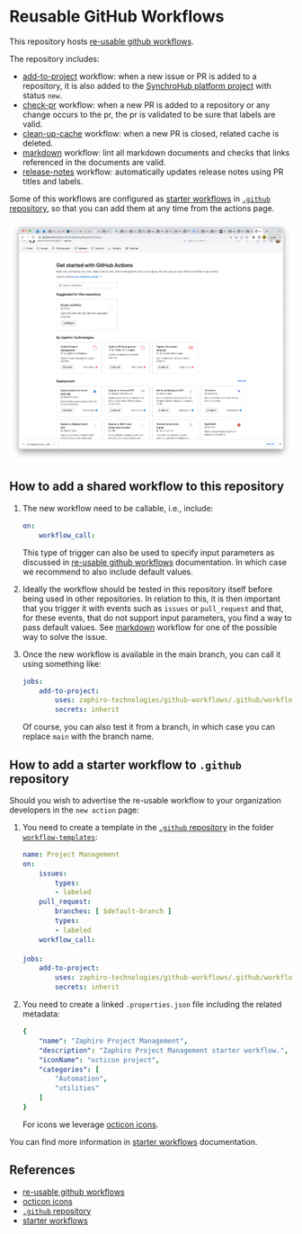 # Reusable GitHub Workflows

This repository hosts [re-usable github workflows][re-usable-github-workflows].

The repository includes:

- [add-to-project](.github/workflows/add-to-project.yaml) workflow: when a new
  issue or PR is added to a repository, it is also added to the [SynchroHub
  platform project](https://github.com/orgs/zaphiro-technologies/projects/2)
  with status `new`.
- [check-pr](.github/workflows/check-pr.yaml) workflow: when a new
  PR is added to a repository or any change occurs to the pr, the pr is
  validated to be sure that labels are valid.
- [clean-up-cache](.github/workflows/clean-up-cache.yaml) workflow: when a new
  PR is closed, related cache is deleted.
- [markdown](.github/workflows/markdown.yaml) workflow: lint all markdown
  documents and checks that links referenced in the documents are valid.
- [release-notes](.github/workflows/release-notes.yaml) workflow: automatically
  updates release notes using PR titles and labels.

Some of this workflows are configured as [starter workflows][starter-workflows]
in [`.github` repository][.github], so that you can add them at any time from
the actions page.

![Starter Actions](./screenshot.png)

## How to add a shared workflow to this repository

1. The new workflow need to be callable, i.e., include:

    ```yaml
    on:
        workflow_call:
    ```

    This type of trigger can also be used to specify input parameters as
    discussed in [re-usable github workflows][re-usable-github-workflows]
    documentation. In which case we recommend to also include default values.

1. Ideally the workflow should be tested in this repository itself before
   being used in other repositories. In relation to this, it is then important
   that you trigger it with events such as `issues` or `pull_request` and that,
   for these events, that do not support input parameters, you find a way to
   pass default values. See [markdown](.github/workflows/markdown.yaml) workflow
   for one of the possible way to solve the issue.

1. Once the new workflow is available in the main branch, you can call it using
   something like:

    ```yaml
    jobs:
        add-to-project:
            uses: zaphiro-technologies/github-workflows/.github/workflows/add-to-project.yaml@main
            secrets: inherit
    ```

    Of course, you can also test it from a branch, in which case you can replace
    `main` with the branch name.

## How to add a starter workflow to `.github` repository

Should you wish to advertise the re-usable workflow to your organization
developers in the `new action` page:

1. You need to create a template in the [`.github` repository][.github] in the
   folder [`workflow-templates`](https://github.com/zaphiro-technologies/.github/tree/main/workflow-templates):

    ```yaml
    name: Project Management
    on:
        issues:
            types:
            - labeled
        pull_request:
            branches: [ $default-branch ]
            types:
            - labeled
        workflow_call:

    jobs:
        add-to-project:
            uses: zaphiro-technologies/github-workflows/.github/workflows/add-to-project.yaml@main
            secrets: inherit
    ```

1. You need to create a linked `.properties.json` file including the related
   metadata:

    ```yaml
    {
        "name": "Zaphiro Project Management",
        "description": "Zaphiro Project Management starter workflow.",
        "iconName": "octicon project",
        "categories": [
            "Automation",
            "utilities"
        ]
    }
    ```

    For icons we leverage [octicon icons][octicon].

You can find more information in [starter workflows][starter-workflows]
documentation.

## References

- [re-usable github workflows][re-usable-github-workflows]
- [octicon icons][octicon]
- [`.github` repository][.github]
- [starter workflows][starter-workflows]

[re-usable-github-workflows]: https://docs.github.com/en/actions/using-workflows/reusing-workflows
[octicon]: https://primer.style/design/foundations/icons/
[.github]: https://github.com/zaphiro-technologies/.github
[starter-workflows]: https://docs.github.com/en/actions/using-workflows/creating-starter-workflows-for-your-organization
